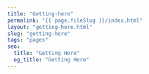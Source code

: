 ```yaml
---
title: "Getting-here"
permalink: "{{ page.fileSlug }}/index.html"
layout: "getting-here.html"
slug: "getting-here"
tags: "pages"
seo:
  title: "Getting Here"
  og_title: "Getting Here"
---
```



